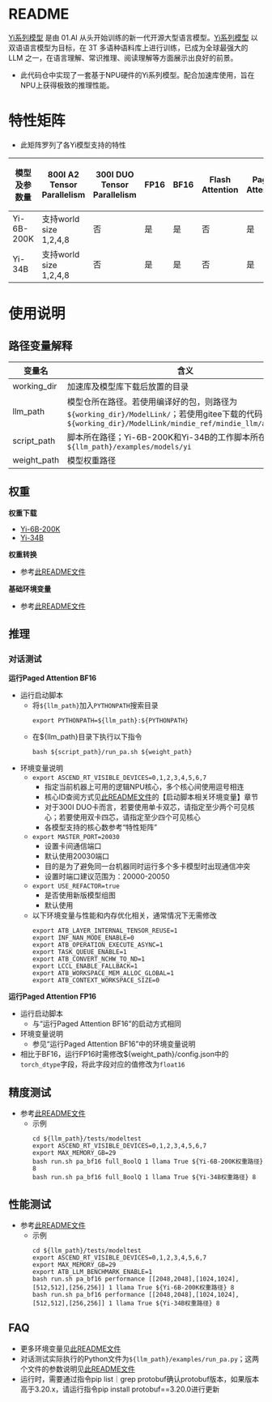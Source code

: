 # README

[Yi系列模型](https://huggingface.co/01-ai) 是由 01.AI 从头开始训练的新一代开源大型语言模型。[Yi系列模型](https://huggingface.co/01-ai) 以双语语言模型为目标，在 3T 多语种语料库上进行训练，已成为全球最强大的 LLM 之一，在语言理解、常识推理、阅读理解等方面展示出良好的前景。

- 此代码仓中实现了一套基于NPU硬件的Yi系列模型。配合加速库使用，旨在NPU上获得极致的推理性能。

# 特性矩阵
- 此矩阵罗列了各Yi模型支持的特性

| 模型及参数量 | 800I A2 Tensor Parallelism | 300I DUO Tensor Parallelism | FP16 | BF16 | Flash Attention | Paged Attention | W8A8量化 | W8A16量化 | KV cache量化 | 稀疏量化 | MOE量化 | MindIE | TGI |
|-------------|-------------------------|-------------------------|------|------|-----------------|-----------------|---------|---------|--------------|----------|--------|--------|-----|
| Yi-6B-200K    | 支持world size 1,2,4,8   | 否     | 是   | 是   | 否              | 是              | 否       | 否       | 否           | 否       | 否     | 否     | 否  |
| Yi-34B    | 支持world size 1,2,4,8   | 否     | 是   | 是   | 否              | 是              | 否       | 否       | 否           | 否       | 否     | 否     | 否  |

# 使用说明

## 路径变量解释
| 变量名  | 含义                                             |
|--------|--------------------------------------------------|
| working_dir | 加速库及模型库下载后放置的目录                  |
| llm_path | 模型仓所在路径。若使用编译好的包，则路径为`${working_dir}/ModelLink/`；若使用gitee下载的代码，则路径为`${working_dir}/ModelLink/mindie_ref/mindie_llm/atb_models`    |
| script_path | 脚本所在路径；Yi-6B-200K和Yi-34B的工作脚本所在路径为`${llm_path}/examples/models/yi`                            |
| weight_path | 模型权重路径                            |

## 权重
**权重下载**

- [Yi-6B-200K](https://huggingface.co/01-ai/Yi-6B-200K)
- [Yi-34B](https://huggingface.co/01-ai/Yi-34B)

**权重转换**
- 参考[此README文件](../../README.md)

**基础环境变量**
- 参考[此README文件](../../../README.md)

## 推理

### 对话测试

**运行Paged Attention BF16**
- 运行启动脚本
  - 将`${llm_path}`加入`PYTHONPATH`搜索目录
    ```shell
    export PYTHONPATH=${llm_path}:${PYTHONPATH}
    ```
  - 在\${llm_path}目录下执行以下指令
    ```shell
    bash ${script_path}/run_pa.sh ${weight_path}
    ```
- 环境变量说明
  - `export ASCEND_RT_VISIBLE_DEVICES=0,1,2,3,4,5,6,7`
    - 指定当前机器上可用的逻辑NPU核心，多个核心间使用逗号相连
    - 核心ID查阅方式见[此README文件](../../README.md)的【启动脚本相关环境变量】章节
    - 对于300I DUO卡而言，若要使用单卡双芯，请指定至少两个可见核心；若要使用双卡四芯，请指定至少四个可见核心
    - 各模型支持的核心数参考“特性矩阵”
  - `export MASTER_PORT=20030`
    - 设置卡间通信端口
    - 默认使用20030端口
    - 目的是为了避免同一台机器同时运行多个多卡模型时出现通信冲突
    - 设置时端口建议范围为：20000-20050
  - `export USE_REFACTOR=true`
    - 是否使用新版模型组图
    - 默认使用
  - 以下环境变量与性能和内存优化相关，通常情况下无需修改
    ```shell
    export ATB_LAYER_INTERNAL_TENSOR_REUSE=1
    export INF_NAN_MODE_ENABLE=0
    export ATB_OPERATION_EXECUTE_ASYNC=1
    export TASK_QUEUE_ENABLE=1
    export ATB_CONVERT_NCHW_TO_ND=1
    export LCCL_ENABLE_FALLBACK=1
    export ATB_WORKSPACE_MEM_ALLOC_GLOBAL=1
    export ATB_CONTEXT_WORKSPACE_SIZE=0
    ```

**运行Paged Attention FP16**
- 运行启动脚本
  - 与“运行Paged Attention BF16”的启动方式相同
- 环境变量说明
  - 参见“运行Paged Attention BF16”中的环境变量说明
- 相比于BF16，运行FP16时需修改${weight_path}/config.json中的`torch_dtype`字段，将此字段对应的值修改为`float16`

## 精度测试
- 参考[此README文件](../../../tests/modeltest/README.md)
  - 示例
    ```shell
    cd ${llm_path}/tests/modeltest
    export ASCEND_RT_VISIBLE_DEVICES=0,1,2,3,4,5,6,7
    export MAX_MEMORY_GB=29
    bash run.sh pa_bf16 full_BoolQ 1 llama True ${Yi-6B-200K权重路径} 8
    bash run.sh pa_bf16 full_BoolQ 1 llama True ${Yi-34B权重路径} 8
    ```

## 性能测试
- 参考[此README文件](../../../tests/modeltest/README.md)
  - 示例
    ```shell
    cd ${llm_path}/tests/modeltest
    export ASCEND_RT_VISIBLE_DEVICES=0,1,2,3,4,5,6,7
    export MAX_MEMORY_GB=29
    export ATB_LLM_BENCHMARK_ENABLE=1
    bash run.sh pa_bf16 performance [[2048,2048],[1024,1024],[512,512],[256,256]] 1 llama True ${Yi-6B-200K权重路径} 8
    bash run.sh pa_bf16 performance [[2048,2048],[1024,1024],[512,512],[256,256]] 1 llama True ${Yi-34B权重路径} 8
    ```

## FAQ
- 更多环境变量见[此README文件](../../README.md)
- 对话测试实际执行的Python文件为`${llm_path}/examples/run_pa.py`；这两个文件的参数说明见[此README文件](../../README.md)
- 运行时，需要通过指令pip list｜grep protobuf确认protobuf版本，如果版本高于3.20.x，请运行指令pip install protobuf==3.20.0进行更新
